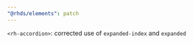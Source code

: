 ```yaml
---
"@rhds/elements": patch
---
```


`<rh-accordion>`: corrected use of `expanded-index` and `expanded`
